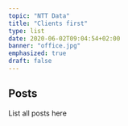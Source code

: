 ```yaml
---
topic: "NTT Data"
title: "Clients first"
type: list
date: 2020-06-02T09:04:54+02:00
banner: "office.jpg"
emphasized: true
draft: false
---
```


## Posts

List all posts here